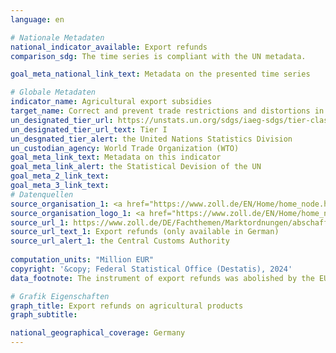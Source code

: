 ```yaml
---
language: en    

# Nationale Metadaten    
national_indicator_available: Export refunds    
comparison_sdg: The time series is compliant with the UN metadata.    

goal_meta_national_link_text: Metadata on the presented time series    

# Globale Metadaten    
indicator_name: Agricultural export subsidies    
target_name: Correct and prevent trade restrictions and distortions in world agricultural markets, including through the parallel elimination of all forms of agricultural export subsidies and all export measures with equivalent effect, in accordance with the mandate of the Doha Development Round    
un_designated_tier_url: https://unstats.un.org/sdgs/iaeg-sdgs/tier-classification/    
un_designated_tier_url_text: Tier I    
un_desgnated_tier_alert: the United Nations Statistics Division    
un_custodian_agency: World Trade Organization (WTO)    
goal_meta_link_text: Metadata on this indicator    
goal_meta_link_alert: the Statistical Devision of the UN    
goal_meta_2_link_text:     
goal_meta_3_link_text:         
# Datenquellen
source_organisation_1: <a href="https://www.zoll.de/EN/Home/home_node.html" target="_blank" onclick="return confirm_alert('the Central Customs Authority','En');"> Central Customs Authority </a>
source_organisation_logo_1: <a href="https://www.zoll.de/EN/Home/home_node.html" target="_blank" onclick="return confirm_alert('the Central Customs Authority','En');"><img src="https://sdg-indikatoren.de/public/OrgImgEn/zoll.png" alt="Logo zoll" style="height:60px; width:148px"/></a>
source_url_1: https://www.zoll.de/DE/Fachthemen/Marktordnungen/abschaffung_ausfuhrerstattung.html?nn=297020&faqCalledDoc=297020
source_url_text_1: Export refunds (only available in German)
source_url_alert_1: the Central Customs Authority
    
computation_units: "Million EUR"    
copyright: '&copy; Federal Statistical Office (Destatis), 2024'    
data_footnote: The instrument of export refunds was abolished by the EU in 2019 and no more payments are expected in the future.    

# Grafik Eigenschaften    
graph_title: Export refunds on agricultural products
graph_subtitle:     

national_geographical_coverage: Germany    
---
```


<span></span>